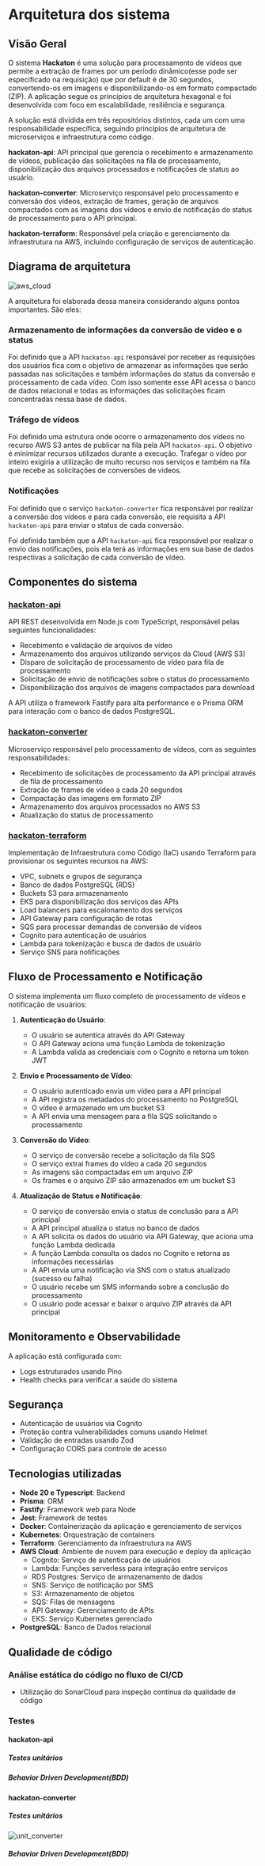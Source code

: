 # Arquitetura dos sistema

## Visão Geral

O sistema **Hackaton** é uma solução para processamento de vídeos que permite a extração de frames por um período dinâmico(esse pode ser especificado na requisição) que por default é de 30 segundos, convertendo-os em imagens e disponibilizando-os em formato compactado (ZIP). A aplicação segue os princípios de arquitetura hexagonal e foi desenvolvida com foco em escalabilidade, resiliência e segurança.

A solução está dividida em três repositórios distintos, cada um com uma responsabilidade específica, seguindo princípios de arquitetura de microserviços e infraestrutura como código.

**hackaton-api**: API principal que gerencia o recebimento e armazenamento de vídeos, publicação das solicitações na fila de processamento, disponibilização dos arquivos processados e notificações de status ao usuário.

**hackaton-converter**: Microserviço responsável pelo processamento e conversão dos vídeos, extração de frames, geração de arquivos compactados com as imagens dos vídeos e envio de notificação do status de processamento para o API principal.

**hackaton-terraform**: Responsável pela criação e gerenciamento da infraestrutura na AWS, incluindo configuração de serviços de autenticação.

## Diagrama de arquitetura
![aws_cloud](./assets/images/infraestrutura.jpg)

A arquitetura foi elaborada dessa maneira considerando alguns pontos importantes. São eles:

### Armazenamento de informações da conversão de video e o status

Foi definido que a API `hackaton-api` responsável por receber as requisições dos usuários fica com o objetivo de armazenar as informações que serão passadas nas solicitações e também informações do status da conversão e processamento de cada vídeo. Com isso somente esse API acessa o banco de dados relacional e todas as informações das solicitações ficam concentradas nessa base de dados.

### Tráfego de vídeos

Foi definido uma estrutura onde ocorre o armazenamento dos vídeos no recurso AWS S3 antes de publicar na fila pela API `hackaton-api`. O objetivo é minimizar recursos utilizados durante a execução. Trafegar o vídeo por inteiro exigiria a utilização de muito recurso nos serviços e também na fila que recebe as solicitações de conversões de videos. 

### Notificações

Foi definido que o serviço `hackaton-converter` fica responsável por realizar a conversão dos vídeos e para cada conversão, ele requisita a API `hackaton-api` para enviar o status de cada conversão.

Foi definido também que a API `hackaton-api` fica responsável por realizar o envio das notificações, pois ela terá as informações em sua base de dados respectivas a solicitação de cada conversão de vídeo.

## Componentes do sistema

### [hackaton-api](https://github.com/8SOAT-G4-Tech-Challenge/hackaton-api)

API REST desenvolvida em Node.js com TypeScript, responsável pelas seguintes funcionalidades:

- Recebimento e validação de arquivos de vídeo
- Armazenamento dos arquivos utilizando serviços da Cloud (AWS S3)
- Disparo de solicitação de processamento de vídeo para fila de processamento
- Solicitação de envio de notificações sobre o status do processamento
- Disponibilização dos arquivos de imagens compactados para download

A API utiliza o framework Fastify para alta performance e o Prisma ORM para interação com o banco de dados PostgreSQL.

### [hackaton-converter](https://github.com/8SOAT-G4-Tech-Challenge/hackaton-converter)

Microserviço responsável pelo processamento de vídeos, com as seguintes responsabilidades:

- Recebimento de solicitações de processamento da API principal através de fila de processamento
- Extração de frames de vídeo a cada 20 segundos
- Compactação das imagens em formato ZIP
- Armazenamento dos arquivos processados no AWS S3
- Atualização do status de processamento

### [hackaton-terraform](https://github.com/8SOAT-G4-Tech-Challenge/hackaton-terraform)

Implementação de Infraestrutura como Código (IaC) usando Terraform para provisionar os seguintes recursos na AWS:

- VPC, subnets e grupos de segurança
- Banco de dados PostgreSQL (RDS)
- Buckets S3 para armazenamento
- EKS para disponibilização dos serviços das APIs
- Load balancers para escalonamento dos serviços
- API Gateway para configuração de rotas
- SQS para processar demandas de conversão de vídeos
- Cognito para autenticação de usuários
- Lambda para tokenização e busca de dados de usuário
- Serviço SNS para notificações

## Fluxo de Processamento e Notificação
O sistema implementa um fluxo completo de processamento de vídeos e notificação de usuários:

1. **Autenticação do Usuário**:

    - O usuário se autentica através do API Gateway
    - O API Gateway aciona uma função Lambda de tokenização
    -	A Lambda valida as credenciais com o Cognito e retorna um token JWT

2. **Envio e Processamento de Vídeo**:

    - O usuário autenticado envia um vídeo para a API principal
    - A API registra os metadados do processamento no PostgreSQL
    - O vídeo é armazenado em um bucket S3
    - A API envia uma mensagem para a fila SQS solicitando o processamento
    
3. **Conversão do Vídeo**:

    - O serviço de conversão recebe a solicitação da fila SQS
    - O serviço extrai frames do vídeo a cada 20 segundos
    - As imagens são compactadas em um arquivo ZIP
    - Os frames e o arquivo ZIP são armazenados em um bucket S3
    
4. **Atualização de Status e Notificação**:

    - O serviço de conversão envia o status de conclusão para a API principal
    - A API principal atualiza o status no banco de dados
    - A API solicita os dados do usuário via API Gateway, que aciona uma função Lambda dedicada
    - A função Lambda consulta os dados no Cognito e retorna as informações necessárias
    - A API envia uma notificação via SNS com o status atualizado (sucesso ou falha)
    - O usuário recebe um SMS informando sobre a conclusão do processamento
    - O usuário pode acessar e baixar o arquivo ZIP através da API principal

## Monitoramento e Observabilidade

A aplicação está configurada com:

- Logs estruturados usando Pino
- Health checks para verificar a saúde do sistema

## Segurança

- Autenticação de usuários via Cognito
- Proteção contra vulnerabilidades comuns usando Helmet
- Validação de entradas usando Zod
- Configuração CORS para controle de acesso

## Tecnologias utilizadas

- **Node 20 e Typescript**: Backend
- **Prisma**: ORM
- **Fastify**: Framework web para Node
- **Jest**: Framework de testes
- **Docker**: Containerização da aplicação e gerenciamento de serviços
- **Kubernetes**: Orquestração de containers
- **Terraform**: Gerenciamento da infraestrutura na AWS
- **AWS Cloud**: Ambiente de nuvem para execução e deploy da aplicação
    - Cognito: Serviço de autenticação de usuários
    - Lambda: Funções serverless para integração entre serviços
    - RDS Postgres: Serviço de armazenamento de dados
    - SNS: Serviço de notificação por SMS
    - S3: Armazenamento de objetos
    - SQS: Filas de mensagens
    - API Gateway: Gerenciamento de APIs
    - EKS: Serviço Kubernetes gerenciado
- **PostgreSQL**: Banco de Dados relacional

## Qualidade de código

### Análise estática do código no fluxo de CI/CD

- Utilização do SonarCloud para inspeção contínua da qualidade de código

### Testes

#### hackaton-api

##### Testes unitários

##### Behavior Driven Development(BDD)

#### hackaton-converter

##### Testes unitários
![unit_converter](./assets/images/unit_test_converter_api.png)

##### Behavior Driven Development(BDD)

